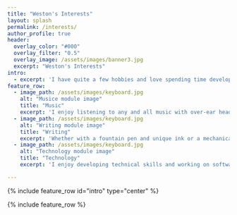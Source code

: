 ```yaml
---
title: "Weston's Interests"
layout: splash
permalink: /interests/
author_profile: true
header:
  overlay_color: "#000"
  overlay_filter: "0.5"
  overlay_image: /assets/images/banner3.jpg
  excerpt: "Weston's Interests"
intro:
  - excerpt: 'I have quite a few hobbies and love spending time developing them.'
feature_row:
  - image_path: /assets/images/keyboard.jpg
    alt: "Musice module image"
    title: "Music"
    excerpt: 'I enjoy listening to any and all music with over-ear headphones, in-ear monitors, stereo equipment, and anything else that brings out the life in  a song.'
  - image_path: /assets/images/keyboard.jpg
    alt: "Writing module image"
    title: "Writing"
    excerpt: 'Whether with a fountain pen and unique ink or a mechanical pencil and a sketchpad, I relax with writing and sketching.'
  - image_path: /assets/images/keyboard.jpg
    alt: "Technology module image"
    title: "Technology"
    excerpt: 'I enjoy developing technical skills and working on software and hardware as time and patience permit.'

---
```


{% include feature_row id="intro" type="center" %}

{% include feature_row %}
